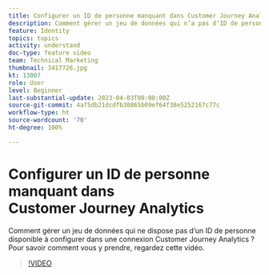 ```yaml
---
title: Configurer un ID de personne manquant dans Customer Journey Analytics
description: Comment gérer un jeu de données qui n’a pas d’ID de personne disponible à configurer ? Pour savoir comment vous y prendre, regardez cette vidéo.
feature: Identity
topics: topics
activity: understand
doc-type: feature video
team: Technical Marketing
thumbnail: 3417726.jpg
kt: 13007
role: User
level: Beginner
last-substantial-update: 2023-04-03T00:00:00Z
source-git-commit: 4af5db21dcdfb30865b09ef64f38e5252167c77c
workflow-type: ht
source-wordcount: '70'
ht-degree: 100%

---
```


# Configurer un ID de personne manquant dans Customer Journey Analytics

Comment gérer un jeu de données qui ne dispose pas d’un ID de personne disponible à configurer dans une connexion Customer Journey Analytics ? Pour savoir comment vous y prendre, regardez cette vidéo.

>[!VIDEO](https://video.tv.adobe.com/v/3417726/?quality=12&learn=on)

